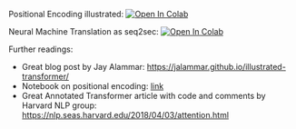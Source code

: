 Positional Encoding illustrated:
[![Open In Colab](https://colab.research.google.com/assets/colab-badge.svg)](https://colab.research.google.com/github/neychev/made_nlp_course/blob/spring2021/week06_Transformer_and_NMT_practice/positional_encoding_carriers.ipynb)


Neural Machine Translation as seq2sec:
[![Open In Colab](https://colab.research.google.com/assets/colab-badge.svg)](https://colab.research.google.com/github/neychev/made_nlp_course/blob/spring2021/week06_Transformer_and_NMT_practice/practice_seq2seq_NMT_and_tensorboard.ipynb)

Further readings:

* Great blog post by Jay Alammar: https://jalammar.github.io/illustrated-transformer/
* Notebook on positional encoding: [link](https://github.com/ml-mipt/ml-mipt/blob/advanced/week04_Transformer/week04_positional_encoding_carriers.ipynb)
* Great Annotated Transformer article with code and comments by Harvard NLP group: https://nlp.seas.harvard.edu/2018/04/03/attention.html
